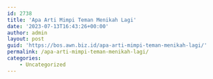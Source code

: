 ```yaml
---
id: 2738
title: 'Apa Arti Mimpi Teman Menikah Lagi'
date: '2023-07-13T16:43:26+00:00'
author: admin
layout: post
guid: 'https://bos.awn.biz.id/apa-arti-mimpi-teman-menikah-lagi/'
permalink: /apa-arti-mimpi-teman-menikah-lagi/
categories:
    - Uncategorized
---
```


